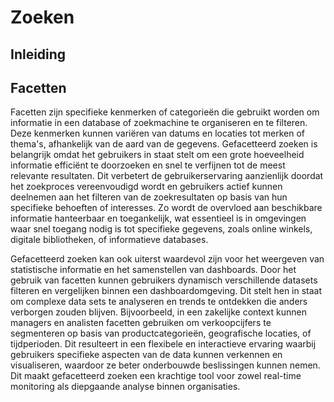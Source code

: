 # Zoeken

## Inleiding


## Facetten
Facetten zijn specifieke kenmerken of categorieën die gebruikt worden om informatie in een database of zoekmachine te organiseren en te filteren. Deze kenmerken kunnen variëren van datums en locaties tot merken of thema's, afhankelijk van de aard van de gegevens. Gefacetteerd zoeken is belangrijk omdat het gebruikers in staat stelt om een grote hoeveelheid informatie efficiënt te doorzoeken en snel te verfijnen tot de meest relevante resultaten. Dit verbetert de gebruikerservaring aanzienlijk doordat het zoekproces vereenvoudigd wordt en gebruikers actief kunnen deelnemen aan het filteren van de zoekresultaten op basis van hun specifieke behoeften of interesses. Zo wordt de overvloed aan beschikbare informatie hanteerbaar en toegankelijk, wat essentieel is in omgevingen waar snel toegang nodig is tot specifieke gegevens, zoals online winkels, digitale bibliotheken, of informatieve databases.

Gefacetteerd zoeken kan ook uiterst waardevol zijn voor het weergeven van statistische informatie en het samenstellen van dashboards. Door het gebruik van facetten kunnen gebruikers dynamisch verschillende datasets filteren en vergelijken binnen een dashboardomgeving. Dit stelt hen in staat om complexe data sets te analyseren en trends te ontdekken die anders verborgen zouden blijven. Bijvoorbeeld, in een zakelijke context kunnen managers en analisten facetten gebruiken om verkoopcijfers te segmenteren op basis van productcategorieën, geografische locaties, of tijdperioden. Dit resulteert in een flexibele en interactieve ervaring waarbij gebruikers specifieke aspecten van de data kunnen verkennen en visualiseren, waardoor ze beter onderbouwde beslissingen kunnen nemen. Dit maakt gefacetteerd zoeken een krachtige tool voor zowel real-time monitoring als diepgaande analyse binnen organisaties.



